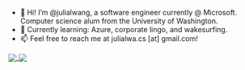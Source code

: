 - 👋 Hi! I’m @julialwang, a software engineer currently @ Microsoft. Computer science alum from the University of Washington.
- 🌱 Currently learning: Azure, corporate lingo, and wakesurfing.
- 📫 Feel free to reach me at julialwa.cs [at] gmail.com!

<a href="https://github.com/julialwang/github-readme-stats">
  <img align="center" src="https://github-readme-stats.vercel.app/api?username=julialwang&show_icons=true&include_all_commits=true&hide=stars" />
</a>
<a href="https://github.com/julialwang/github-readme-stats">
  <img align="center" src="https://github-readme-stats.vercel.app/api/top-langs/?username=julialwang&layout=compact" />
</a>
